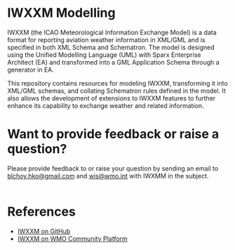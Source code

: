 # IWXXM Modelling

IWXXM (the ICAO Meteorological Information Exchange Model) is a data format for reporting aviation weather information in XML/GML and is specified in both XML Schema and Schematron. The model is designed using the Unified Modelling Language (UML) with Sparx Enterprise Architect (EA) and transformed into a GML Application Schema through a generator in EA.

This repository contains resources for modeling IWXXM, transforming it into XML/GML schemas, and collating Schematron rules defined in the model. It also allows the development of extensions to IWXXM features to further enhance its capability to exchange weather and related information.

# Want to provide feedback or raise a question?

Please provide feedback to or raise your question by sending an email to blchoy.hko@gmail.com and wis@wmo.int with IWXMM in the subject.   
 

# References

*   [IWXXM on GitHub](https://github.com/wmo-im/iwxxm)
*   [IWXXM on WMO Community Platform](https://community.wmo.int/activity-areas/wis/iwxxm)
